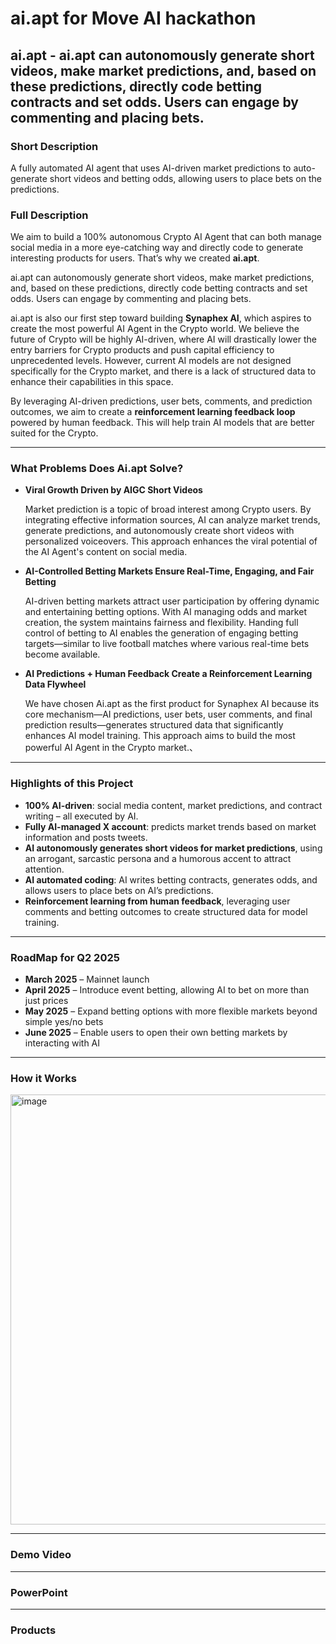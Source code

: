 
# ai.apt for Move AI hackathon
## **ai.apt - ai.apt can autonomously generate short videos, make market predictions, and, based on these predictions, directly code betting contracts and set odds. Users can engage by commenting and placing bets.**

### **Short Description**

A fully automated AI agent that uses AI-driven market predictions to auto-generate short videos and betting odds, allowing users to place bets on the predictions.

### **Full Description**

We aim to build a 100% autonomous Crypto AI Agent that can both manage social media in a more eye-catching way and directly code to generate interesting products for users. That’s why we created **ai.apt**.

ai.apt can autonomously generate short videos, make market predictions, and, based on these predictions, directly code betting contracts and set odds. Users can engage by commenting and placing bets.

ai.apt is also our first step toward building **Synaphex AI**, which aspires to create the most powerful AI Agent in the Crypto world. We believe the future of Crypto will be highly AI-driven, where AI will drastically lower the entry barriers for Crypto products and push capital efficiency to unprecedented levels. However, current AI models are not designed specifically for the Crypto market, and there is a lack of structured data to enhance their capabilities in this space.

By leveraging AI-driven predictions, user bets, comments, and prediction outcomes, we aim to create a **reinforcement learning feedback loop** powered by human feedback. This will help train AI models that are better suited for the Crypto.

---

### **What Problems Does Ai.apt Solve?**

- **Viral Growth Driven by AIGC Short Videos**
    
    Market prediction is a topic of broad interest among Crypto users. By integrating effective information sources, AI can analyze market trends, generate predictions, and autonomously create short videos with personalized voiceovers. This approach enhances the viral potential of the AI Agent's content on social media.
    
- **AI-Controlled Betting Markets Ensure Real-Time, Engaging, and Fair Betting**
    
    AI-driven betting markets attract user participation by offering dynamic and entertaining betting options. With AI managing odds and market creation, the system maintains fairness and flexibility. Handing full control of betting to AI enables the generation of engaging betting targets—similar to live football matches where various real-time bets become available.
    
- **AI Predictions + Human Feedback Create a Reinforcement Learning Data Flywheel**
    
    We have chosen Ai.apt as the first product for Synaphex AI because its core mechanism—AI predictions, user bets, user comments, and final prediction results—generates structured data that significantly enhances AI model training. This approach aims to build the most powerful AI Agent in the Crypto market.、

---

### **Highlights of this Project**

- **100% AI-driven**: social media content, market predictions, and contract writing – all executed by AI.
- **Fully AI-managed X account**: predicts market trends based on market information and posts tweets.
- **AI autonomously generates short videos for market predictions**, using an arrogant, sarcastic persona and a humorous accent to attract attention.
- **AI automated coding**: AI writes betting contracts, generates odds, and allows users to place bets on AI’s predictions.
- **Reinforcement learning from human feedback**, leveraging user comments and betting outcomes to create structured data for model training.

---

### **RoadMap for Q2 2025**

- **March 2025** – Mainnet launch
- **April 2025** – Introduce event betting, allowing AI to bet on more than just prices
- **May 2025** – Expand betting options with more flexible markets beyond simple yes/no bets
- **June 2025** – Enable users to open their own betting markets by interacting with AI

---

### **How it Works**

<img width="688" alt="image" src="https://github.com/user-attachments/assets/8d07bb9b-a911-4d4e-95a1-af77488acebb" />

---

### **Demo Video**


---

### **PowerPoint**

---


### **Products**


